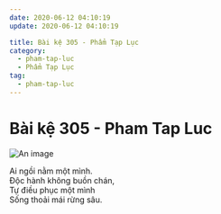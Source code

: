 ```yaml
---
date: 2020-06-12 04:10:19
update: 2020-06-12 04:10:19

title: Bài kệ 305 - Phẩm Tạp Lục
category:
  - pham-tap-luc
  - Phẩm Tạp Lục
tag:
  - pham-tap-luc
---
```


# Bài kệ 305 - Pham Tap Luc

![An image](/img/pham-tap-luc/pham-tap-luc-305.jpg)

Ai ngồi nằm một mình.<br>Ðộc hành không buồn chán,<br>Tự điều phục một mình<br>Sống thoải mái rừng sâu.<br>

